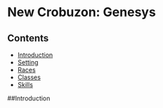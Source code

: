 # New Crobuzon: Genesys
## Contents

<!-- toc -->

- [Introduction](#introduction)
- [Setting](#setting)
- [Races](#races)
- [Classes](#classes)
- [Skills](#Skils)

<!-- tocstop -->

##Introduction
